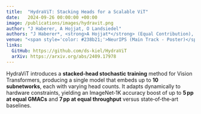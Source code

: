 ```yaml
---
title:  "HydraViT: Stacking Heads for a Scalable ViT"
date:   2024-09-26 00:00:00 +00:00
image: /publications/images/hydravit.png
author: "J Haberer, A Hojjat, O Landsiedel"
authors: "J Haberer*, <strong>A Hojjat*</strong> (Equal Contribution), O Landsiedel"
venue: "<span style='color: #238b21;'>NeurIPS (Main Track - Poster)</span>"
links:
  GitHub: https://github.com/ds-kiel/HydraViT
  arXiv: https://arxiv.org/abs/2409.17978
---
```

HydraViT introduces a **stacked‑head stochastic training** method for Vision Transformers, producing a single model that embeds up to **10 subnetworks**, each with varying head counts. It adapts dynamically to hardware constraints, yielding an ImageNet‑1K accuracy boost of up to **5 pp at equal GMACs** and **7 pp at equal throughput** versus state‑of‑the‑art baselines.